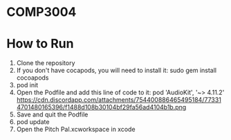 # COMP3004

# How to Run
1. Clone the repository
2. If you don't have cocapods, you will need to install it: sudo gem install cocoapods
3. pod init
4. Open the Podfile and add this line of code to it: pod 'AudioKit', '~> 4.11.2'
https://cdn.discordapp.com/attachments/754400886465495184/773314701480165396/f1488d108b30104bf29fa56ad4104b1b.png
5. Save and quit the Podfile
6. pod update
7. Open the Pitch Pal.xcworkspace in xcode
